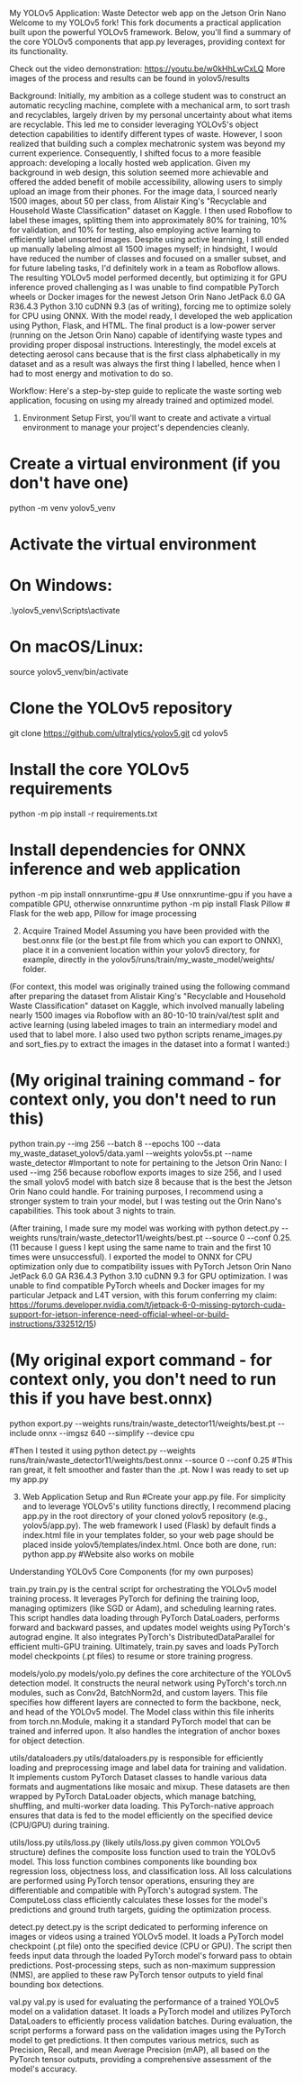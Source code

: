 My YOLOv5 Application: Waste Detector web app on the Jetson Orin Nano
Welcome to my YOLOv5 fork! This fork documents a practical application built upon the powerful YOLOv5 framework. Below, you'll find a summary of the core YOLOv5 components that app.py leverages, providing context for its functionality.

Check out the video demonstration: https://youtu.be/w0kHhLwCxLQ
More images of the process and results can be found in yolov5/results

Background:
Initially, my ambition as a college student was to construct an automatic recycling machine, complete with a mechanical arm, to sort trash and recyclables, largely driven by my personal uncertainty about what items are recyclable. This led me to consider leveraging YOLOv5's object detection capabilities to identify different types of waste. However, I soon realized that building such a complex mechatronic system was beyond my current experience. Consequently, I shifted focus to a more feasible approach: developing a locally hosted web application. Given my background in web design, this solution seemed more achievable and offered the added benefit of mobile accessibility, allowing users to simply upload an image from their phones. For the image data, I sourced nearly 1500 images, about 50 per class, from Alistair King's "Recyclable and Household Waste Classification" dataset on Kaggle. I then used Roboflow to label these images, splitting them into approximately 80% for training, 10% for validation, and 10% for testing, also employing active learning to efficiently label unsorted images. Despite using active learning, I still ended up manually labeling almost all 1500 images myself; in hindsight, I would have reduced the number of classes and focused on a smaller subset, and for future labeling tasks, I'd definitely work in a team as Roboflow allows. The resulting YOLOv5 model performed decently, but optimizing it for GPU inference proved challenging as I was unable to find compatible PyTorch wheels or Docker images for the newest Jetson Orin Nano JetPack 6.0 GA R36.4.3 Python 3.10 cuDNN 9.3 (as of writing), forcing me to optimize solely for CPU using ONNX. With the model ready, I developed the web application using Python, Flask, and HTML. The final product is a low-power server (running on the Jetson Orin Nano) capable of identifying waste types and providing proper disposal instructions. Interestingly, the model excels at detecting aerosol cans because that is the first class alphabetically in my dataset and as a result was always the first thing I labelled, hence when I had to most energy and motivation to do so.

Workflow:
Here's a step-by-step guide to replicate the waste sorting web application, focusing on using my already trained and optimized model.

1. Environment Setup
First, you'll want to create and activate a virtual environment to manage your project's dependencies cleanly.

# Create a virtual environment (if you don't have one)
python -m venv yolov5_venv

# Activate the virtual environment
# On Windows:
.\yolov5_venv\Scripts\activate
# On macOS/Linux:
source yolov5_venv/bin/activate

# Clone the YOLOv5 repository
git clone https://github.com/ultralytics/yolov5.git
cd yolov5

# Install the core YOLOv5 requirements
python -m pip install -r requirements.txt

# Install dependencies for ONNX inference and web application
python -m pip install onnxruntime-gpu # Use onnxruntime-gpu if you have a compatible GPU, otherwise onnxruntime
python -m pip install Flask Pillow # Flask for the web app, Pillow for image processing

2. Acquire Trained Model
Assuming you have been provided with the best.onnx file (or the best.pt file from which you can export to ONNX), place it in a convenient location within your yolov5 directory, for example, directly in the yolov5/runs/train/my_waste_model/weights/ folder.

(For context, this model was originally trained using the following command after preparing the dataset from Alistair King's "Recyclable and Household Waste Classification" dataset on Kaggle, which involved manually labeling nearly 1500 images via Roboflow with an 80-10-10 train/val/test split and active learning (using labeled images to train an intermediary model and used that to label more. I also used two python scripts rename_images.py and sort_fies.py to extract the images in the dataset into a format I wanted:)

# (My original training command - for context only, you don't need to run this)
python train.py --img 256 --batch 8 --epochs 100 --data my_waste_dataset_yolov5/data.yaml --weights yolov5s.pt --name waste_detector
#Important to note for pertaining to the Jetson Orin Nano: I used --img 256 because roboflow exports images to size 256, and I used the small yolov5 model with batch size 8 because that is the best the Jetson Orin Nano could handle. For training purposes, I recommend using a stronger system to train your model, but I was testing out the Orin Nano's capabilities. This took about 3 nights to train.

(After training, I made sure my model was working with python detect.py --weights runs/train/waste_detector11/weights/best.pt --source 0 --conf 0.25. (11 because I guess I kept using the same name to train and the first 10 times were unsuccessful). I exported the model to ONNX for CPU optimization only due to compatibility issues with PyTorch Jetson Orin Nano JetPack 6.0 GA R36.4.3 Python 3.10 cuDNN 9.3 for GPU optimization. I was unable to find compatible PyTorch wheels and Docker images for my particular Jetpack and L4T version, with this forum conferring my claim: https://forums.developer.nvidia.com/t/jetpack-6-0-missing-pytorch-cuda-support-for-jetson-inference-need-official-wheel-or-build-instructions/332512/15)

# (My original export command - for context only, you don't need to run this if you have best.onnx)
python export.py --weights runs/train/waste_detector11/weights/best.pt --include onnx --imgsz 640 --simplify --device cpu

#Then I tested it using
python detect.py --weights runs/train/waste_detector11/weights/best.onnx --source 0 --conf 0.25
#This ran great, it felt smoother and faster than the .pt. Now I was ready to set up my app.py

3. Web Application Setup and Run
#Create your app.py file. For simplicity and to leverage YOLOv5's utility functions directly, I recommend placing app.py in the root directory of your cloned yolov5 repository (e.g., yolov5/app.py). The web framework I used (Flask) by default finds a index.html file in your templates folder, so your web page should be placed inside yolov5/templates/index.html. Once both are done, run:
python app.py
#Website also works on mobile 

Understanding YOLOv5 Core Components (for my own purposes)

train.py
train.py is the central script for orchestrating the YOLOv5 model training process. It leverages PyTorch for defining the training loop, managing optimizers (like SGD or Adam), and scheduling learning rates. This script handles data loading through PyTorch DataLoaders, performs forward and backward passes, and updates model weights using PyTorch's autograd engine. It also integrates PyTorch's DistributedDataParallel for efficient multi-GPU training. Ultimately, train.py saves and loads PyTorch model checkpoints (.pt files) to resume or store training progress.

models/yolo.py
models/yolo.py defines the core architecture of the YOLOv5 detection model. It constructs the neural network using PyTorch's torch.nn modules, such as Conv2d, BatchNorm2d, and custom layers. This file specifies how different layers are connected to form the backbone, neck, and head of the YOLOv5 model. The Model class within this file inherits from torch.nn.Module, making it a standard PyTorch model that can be trained and inferred upon. It also handles the integration of anchor boxes for object detection.

utils/dataloaders.py
utils/dataloaders.py is responsible for efficiently loading and preprocessing image and label data for training and validation. It implements custom PyTorch Dataset classes to handle various data formats and augmentations like mosaic and mixup. These datasets are then wrapped by PyTorch DataLoader objects, which manage batching, shuffling, and multi-worker data loading. This PyTorch-native approach ensures that data is fed to the model efficiently on the specified device (CPU/GPU) during training.

utils/loss.py
utils/loss.py (likely utils/loss.py given common YOLOv5 structure) defines the composite loss function used to train the YOLOv5 model. This loss function combines components like bounding box regression loss, objectness loss, and classification loss. All loss calculations are performed using PyTorch tensor operations, ensuring they are differentiable and compatible with PyTorch's autograd system. The ComputeLoss class efficiently calculates these losses for the model's predictions and ground truth targets, guiding the optimization process.

detect.py
detect.py is the script dedicated to performing inference on images or videos using a trained YOLOv5 model. It loads a PyTorch model checkpoint (.pt file) onto the specified device (CPU or GPU). The script then feeds input data through the loaded PyTorch model's forward pass to obtain predictions. Post-processing steps, such as non-maximum suppression (NMS), are applied to these raw PyTorch tensor outputs to yield final bounding box detections.

val.py
val.py is used for evaluating the performance of a trained YOLOv5 model on a validation dataset. It loads a PyTorch model and utilizes PyTorch DataLoaders to efficiently process validation batches. During evaluation, the script performs a forward pass on the validation images using the PyTorch model to get predictions. It then computes various metrics, such as Precision, Recall, and mean Average Precision (mAP), all based on the PyTorch tensor outputs, providing a comprehensive assessment of the model's accuracy.
